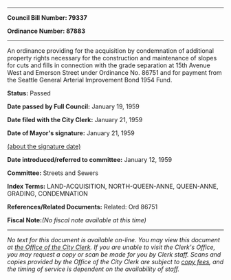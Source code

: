 

********

**Council Bill Number: 79337**
   
**Ordinance Number: 87883**
********

 An ordinance providing for the acquisition by condemnation of additional property rights necessary for the construction and maintenance of slopes for cuts and fills in connection with the grade separation at 15th Avenue West and Emerson Street under Ordinance No. 86751 and for payment from the Seattle General Arterial Improvement Bond 1954 Fund.

**Status:** Passed
   
**Date passed by Full Council:** January 19, 1959
   
**Date filed with the City Clerk:** January 21, 1959
   
**Date of Mayor's signature:** January 21, 1959
   
[(about the signature date)](/~public/approvaldate.htm)
   
   
   
**Date introduced/referred to committee:** January 12, 1959
   
**Committee:** Streets and Sewers
   
   
**Index Terms:** LAND-ACQUISITION, NORTH-QUEEN-ANNE, QUEEN-ANNE, GRADING, CONDEMNATION

**References/Related Documents:** Related: Ord 86751

**Fiscal Note:**_(No fiscal note available at this time)_
********

_No text for this document is available on-line. You may view this document at [the Office of the City Clerk](http://www.seattle.gov/leg/clerk/contactUs.htm). If you are unable to visit the Clerk's Office, you may request a copy or scan be made for you by Clerk staff. Scans and copies provided by the Office of the City Clerk are subject to [copy fees](http://clerk.seattle.gov/~public/clerkfees.htm), and the timing of service is dependent on the availability of staff._

